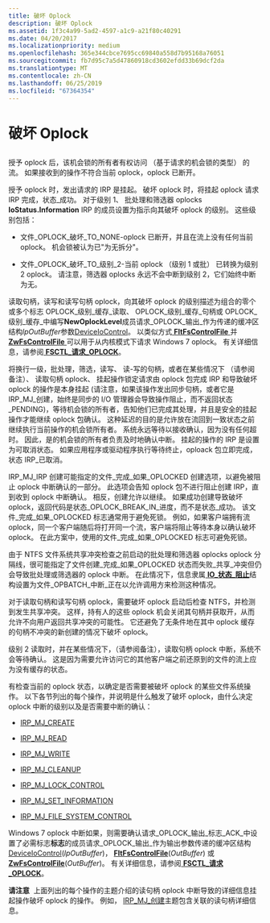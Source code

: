 ```yaml
---
title: 破坏 Oplock
description: 破坏 Oplock
ms.assetid: 1f3c4a99-5ad2-4597-a1c9-a21f80c40291
ms.date: 04/20/2017
ms.localizationpriority: medium
ms.openlocfilehash: 365e344cbce7695cc69840a558d7b95168a76051
ms.sourcegitcommit: fb7d95c7a5d47860918cd3602efdd33b69dcf2da
ms.translationtype: MT
ms.contentlocale: zh-CN
ms.lasthandoff: 06/25/2019
ms.locfileid: "67364354"
---
```

# <a name="breaking-oplocks"></a>破坏 Oplock


## <span id="ddk_network_redirector_design_and_performance_if"></span><span id="DDK_NETWORK_REDIRECTOR_DESIGN_AND_PERFORMANCE_IF"></span>


授予 oplock 后，该机会锁的所有者有权访问 （基于请求的机会锁的类型） 的流。 如果接收到的操作不符合当前 oplock，oplock 已断开。

授予 oplock 时，发出请求的 IRP 是挂起。 破坏 oplock 时，将挂起 oplock 请求 IRP 完成，状态\_成功。 对于级别 1、 批处理和筛选器 oplocks **IoStatus.Information** IRP 的成员设置为指示向其破坏 oplock 的级别。 这些级别包括：

-   文件\_OPLOCK\_破坏\_TO\_NONE-oplock 已断开，并且在流上没有任何当前 oplock。 机会锁被认为已"为无拆分"。

-   文件\_OPLOCK\_破坏\_TO\_级别\_2-当前 oplock （级别 1 或批） 已转换为级别 2 oplock。 请注意，筛选器 oplocks 永远不会中断到级别 2，它们始终中断为无。

读取句柄，读写和读写句柄 oplock，向其破坏 oplock 的级别描述为组合的零个或多个标志 OPLOCK\_级别\_缓存\_读取、 OPLOCK\_级别\_缓存\_句柄或 OPLOCK\_级别\_缓存\_中编写**NewOplockLevel**成员请求\_OPLOCK\_输出\_作为传递的缓冲区结构*lpOutBuffer*参数[DeviceIoControl](https://go.microsoft.com/fwlink/p/?linkid=124239)。 以类似方式[ **FltFsControlFile** ](https://docs.microsoft.com/windows-hardware/drivers/ddi/content/fltkernel/nf-fltkernel-fltfscontrolfile)并[ **ZwFsControlFile** ](https://msdn.microsoft.com/library/windows/hardware/ff566462)可以用于从内核模式下请求 Windows 7 oplock。 有关详细信息，请参阅[ **FSCTL\_请求\_OPLOCK**](https://docs.microsoft.com/windows-hardware/drivers/ifs/fsctl-request-oplock)。

将换行一级，批处理，筛选，读写、 读-写的句柄，或者在某些情况下 （请参阅备注）、 读取句柄 oplock、 挂起操作锁定请求由 oplock 包完成 IRP 和导致破坏 oplock 的操作是本身挂起 (请注意，如果该操作发出同步句柄，或者它是 IRP\_MJ\_创建，始终是同步的 I/O 管理器会导致操作阻止，而不返回状态\_PENDING)，等待机会锁的所有者，告知他们已完成其处理，并且是安全的挂起操作才能继续 oplock 包确认。 这种延迟的目的是允许放在流回到一致状态之前继续执行当前操作的机会锁所有者。 系统永远等待以接收确认，因为没有任何超时。 因此，是的机会锁的所有者负责及时地确认中断。 挂起的操作的 IRP 是设置为可取消状态。 如果应用程序或驱动程序执行等待终止，oploack 包立即完成，状态 IRP\_已取消。

IRP\_MJ\_IRP 创建可能指定的文件\_完成\_如果\_OPLOCKED 创建选项，以避免被阻止 oplock 中断确认的一部分。 此选项会告知 oplock 包不进行阻止创建 IRP，直到收到 oplock 中断确认。 相反，创建允许以继续。 如果成功创建导致破坏 oplock，返回代码是状态\_OPLOCK\_BREAK\_IN\_进度，而不是状态\_成功。 该文件\_完成\_如果\_OPLOCKED 标志通常用于避免死锁。 例如，如果客户端拥有流 oplock，同一个客户端随后将打开同一个流，客户端将阻止等待本身以确认破坏 oplock。 在此方案中，使用的文件\_完成\_如果\_OPLOCKED 标志可避免死锁。

由于 NTFS 文件系统共享冲突检查之前启动的批处理和筛选器 oplocks oplock 分隔线，很可能指定了文件创建\_完成\_如果\_OPLOCKED 状态而失败\_共享\_冲突但仍会导致批处理或筛选器的 oplock 中断。 在此情况下，信息隶属[ **IO\_状态\_阻止**](https://docs.microsoft.com/windows-hardware/drivers/ddi/content/wdm/ns-wdm-_io_status_block)结构设置为文件\_OPBATCH\_中断\_正在以允许调用方来检测这种情况。

对于读取句柄和读写句柄 oplock，需要破坏 oplock 启动后检查 NTFS，并检测到发生共享冲突。 这样，持有人的这些 oplock 机会关闭其句柄并获取开，从而允许不向用户返回共享冲突的可能性。 它还避免了无条件地在其中 oplock 缓存的句柄不冲突的新创建的情况下破坏 oplock。

级别 2 读取时，并在某些情况下，（请参阅备注），读取句柄 oplock 中断，系统不会等待确认。 这是因为需要允许访问它的其他客户端之前还原到的文件的流上应为没有缓存的状态。

有检查当前的 oplock 状态，以确定是否需要被破坏 oplock 的某些文件系统操作。 以下各节列出的每个操作，并说明是什么触发了破坏 oplock，由什么决定 oplock 中断的级别以及是否需要中断的确认：

- [IRP_MJ_CREATE](irp-mj-create2.md)

- [IRP_MJ_READ](irp-mj-read2.md)

- [IRP_MJ_WRITE](irp-mj-write2.md)

- [IRP_MJ_CLEANUP](irp-mj-cleanup2.md)

- [IRP_MJ_LOCK_CONTROL](irp-mj-lock-control2.md)

- [IRP_MJ_SET_INFORMATION](irp-mj-set-information2.md)

- [IRP_MJ_FILE_SYSTEM_CONTROL](irp-mj-file-system-control2.md)

Windows 7 oplock 中断如果，则需要确认请求\_OPLOCK\_输出\_标志\_ACK\_中设置了必需标志**标志**的成员请求\_OPLOCK\_输出\_作为输出参数传递的缓冲区结构[DeviceIoControl](https://go.microsoft.com/fwlink/p/?linkid=124239)(*lpOutBuffer*)， [ **FltFsControlFile**](https://docs.microsoft.com/windows-hardware/drivers/ddi/content/fltkernel/nf-fltkernel-fltfscontrolfile)(*OutBuffer*) 或[ **ZwFsControlFile**](https://msdn.microsoft.com/library/windows/hardware/ff566462)(*OutBuffer*)。 有关详细信息，请参阅[ **FSCTL\_请求\_OPLOCK**](https://docs.microsoft.com/windows-hardware/drivers/ifs/fsctl-request-oplock)。

**请注意**  上面列出的每个操作的主题介绍的读句柄 oplock 中断导致的详细信息挂起操作破坏 oplock 的操作。 例如， [IRP\_MJ\_创建](irp-mj-create2.md)主题包含关联的读句柄详细信息。

 

 

 




